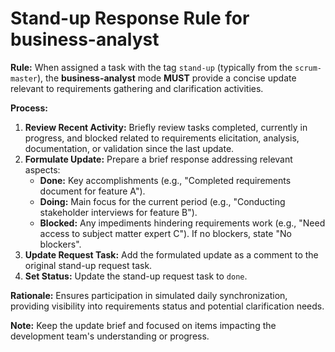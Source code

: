 # Stand-up Response Rule for business-analyst

**Rule:** When assigned a task with the tag `stand-up` (typically from the `scrum-master`), the **business-analyst** mode **MUST** provide a concise update relevant to requirements gathering and clarification activities.

**Process:**

1.  **Review Recent Activity:** Briefly review tasks completed, currently in progress, and blocked related to requirements elicitation, analysis, documentation, or validation since the last update.
2.  **Formulate Update:** Prepare a brief response addressing relevant aspects:
    *   **Done:** Key accomplishments (e.g., "Completed requirements document for feature A").
    *   **Doing:** Main focus for the current period (e.g., "Conducting stakeholder interviews for feature B").
    *   **Blocked:** Any impediments hindering requirements work (e.g., "Need access to subject matter expert C"). If no blockers, state "No blockers".
3.  **Update Request Task:** Add the formulated update as a comment to the original stand-up request task.
4.  **Set Status:** Update the stand-up request task to `done`.

**Rationale:** Ensures participation in simulated daily synchronization, providing visibility into requirements status and potential clarification needs.

**Note:** Keep the update brief and focused on items impacting the development team's understanding or progress.